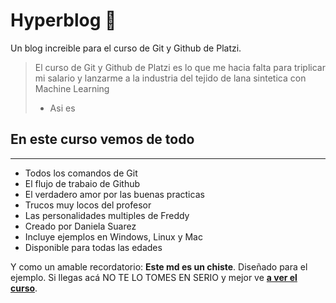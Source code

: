 # Hyperblog 💚

Un blog increible para el curso de Git y Github de Platzi.

> El curso de Git y Github de Platzi es lo que me hacia falta para triplicar mi salario y lanzarme a la industria del tejido de lana sintetica con Machine Learning
> - Asi es

## En este curso vemos de todo
------------

* Todos los comandos de Git
* El flujo de trabaio de Github
* El verdadero amor por las buenas practicas
*  Trucos muy locos del profesor
* Las personalidades multiples de Freddy
* Creado por Daniela Suarez
* Incluye ejemplos en Windows, Linux y Mac
* Disponible para todas las edades

Y como un amable recordatorio: **Este md es un chiste**. Diseñado para el ejemplo. Si llegas acá NO TE LO TOMES EN SERIO y mejor ve [**a ver el curso**](https://platzi.com/ "a ver el curso").